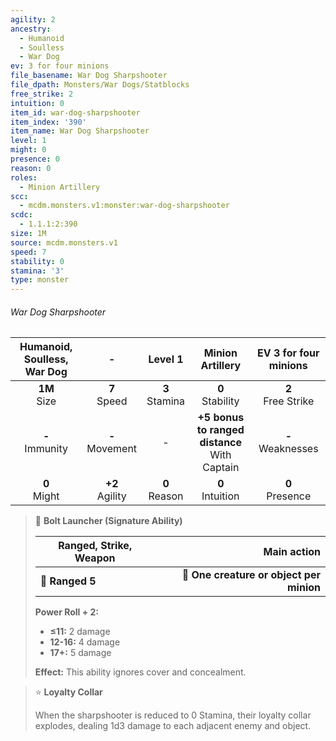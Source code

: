 ```yaml
---
agility: 2
ancestry:
  - Humanoid
  - Soulless
  - War Dog
ev: 3 for four minions
file_basename: War Dog Sharpshooter
file_dpath: Monsters/War Dogs/Statblocks
free_strike: 2
intuition: 0
item_id: war-dog-sharpshooter
item_index: '390'
item_name: War Dog Sharpshooter
level: 1
might: 0
presence: 0
reason: 0
roles:
  - Minion Artillery
scc:
  - mcdm.monsters.v1:monster:war-dog-sharpshooter
scdc:
  - 1.1.1:2:390
size: 1M
source: mcdm.monsters.v1
speed: 7
stability: 0
stamina: '3'
type: monster
---
```


###### War Dog Sharpshooter

| Humanoid, Soulless, War Dog |          -          |      Level 1       |                 Minion Artillery                  | EV 3 for four minions  |
| :-------------------------: | :-----------------: | :----------------: | :-----------------------------------------------: | :--------------------: |
|      **1M**<br/> Size       |  **7**<br/> Speed   | **3**<br/> Stamina |               **0**<br/> Stability                | **2**<br/> Free Strike |
|     **-**<br/> Immunity     | **-**<br/> Movement |         -          | **+5 bonus to ranged distance**<br/> With Captain | **-**<br/> Weaknesses  |
|      **0**<br/> Might       | **+2**<br/> Agility | **0**<br/> Reason  |               **0**<br/> Intuition                |  **0**<br/> Presence   |

<!-- -->
> 🏹 **Bolt Launcher (Signature Ability)**
>
> | **Ranged, Strike, Weapon** |                          **Main action** |
> | -------------------------- | ---------------------------------------: |
> | **📏 Ranged 5**            | **🎯 One creature or object per minion** |
>
> **Power Roll + 2:**
>
> - **≤11:** 2 damage
> - **12-16:** 4 damage
> - **17+:** 5 damage
>
> **Effect:** This ability ignores cover and concealment.

<!-- -->
> ⭐️ **Loyalty Collar**
>
> When the sharpshooter is reduced to 0 Stamina, their loyalty collar explodes, dealing 1d3 damage to each adjacent enemy and object.
